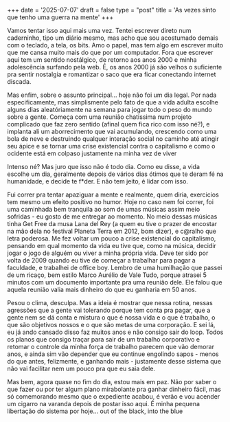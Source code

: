 +++
date = '2025-07-07'
draft = false
type = "post"
title = 'As vezes sinto que tenho uma guerra na mente'
+++

Vamos tentar isso aqui mais uma vez. Tentei escrever direto num caderninho, tipo um diário mesmo, mas acho que sou acostumado demais com o teclado, a tela, os bits. Amo o papel, mas tem algo em escrever muito que me cansa muito mais do que por um computador. Fora que escrever aqui tem um sentido nostálgico, de retorno aos anos 2000 e minha adolescência surfando pela web. É, os anos 2000 já são velhos o suficiente pra sentir nostalgia e romantizar o saco que era ficar conectando internet discada.

Mas enfim, sobre o assunto principal... hoje não foi um dia legal. Por nada especificamente, mas simplismente pelo fato de que a vida adulta escolhe alguns dias aleatóriamente na semana para jogar todo o peso do mundo sobre a gente. Começa com uma reunião chatissima num projeto complicado que faz zero sentido (afinal quem fica rico com isso né?), e implanta ali um aborrecimento que vai acumulando, crescendo como uma bola de neve e destruindo qualquer interação social no caminho até atingir seu ápice e se tornar uma crise existencial contra o capitalismo e como o ocidente está em colpaso justamente na minha vez de viver

Intenso né? Mas juro que isso não é todo dia. Como eu disse, a vida escolhe um dia, geralmente depois de vários dias ótimos que te deram fé na humanidade, e decide te f*der. E não tem jeito, é lidar com isso.

Fui correr pra tentar apaziguar a mente e realmente, quem diria, exercicios tem mesmo um efeito positivo no humor. Hoje no caso nem foi correr, foi uma caminhada bem tranquila ao som de umas músicas assim meio sofridas - eu gosto de me entregar ao momento. No meio dessas músicas tinha Get Free da musa Lana del Rey (a quem eu tive o prazer de encostar na mão dela no festival Planeta Terra em 2012, bom dizer), e c@ralho que letra poderosa. Me fez voltar um pouco a crise existencial do capitalismo, pensando em qual momento da vida eu tive que, como na música, decidir jogar o jogo de alguém ou viver a minha própria vida. Deve ter sido por volta de 2009 quando eu tive de começar a trabalhar para pagar a faculdade, e trabalhei de office boy. Lembro de uma humilhação que passei de um ricaço, bem estilo Marco Aurélio de Vale Tudo, porque atrasei 5 minutos com um documento importante pra uma reunião dele. Ele falou que aquela reunião valia mais dinheiro do que eu ganharia em 50 anos.

Pesou o clima, desculpa. Mas a ideia é mostrar que nessa rotina, nessas agressões que a gente vai tolerando porque tem conta pra pagar, que a gente nem se dá conta e mistura o que é nossa vida e o que é trabalho, o que são objetivos nossos e o que são metas de uma corporação. E sei lá, eu já ando cansado disso faz muitos anos e não consigo sair do loop. Todos os planos que consigo traçar para sair de um trabalho corporativo e retomar o controle da minha força de trabalho parecem que vão demorar anos, e ainda sim vão depender que eu continue engolindo sapos - menos do que antes, felizmente, e ganhando mais - justamente desse sistema que não vai facilitar nem um pouco pra que eu saia dele.

Mas bem, agora quase no fim do dia, estou mais em paz. Não por saber o que fazer ou por ter algum plano mirabolante pra ganhar dinheiro fácil, mas só comemorando mesmo que o expediente acabou, é verão e vou acender um cigarro na varanda depois de postar isso aqui. É minha pequena libertação do sistema por hoje... out of the black, into the blue